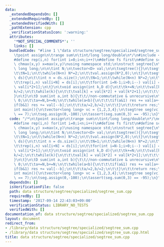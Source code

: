 ```yaml
---
data:
  _extendedDependsOn: []
  _extendedRequiredBy: []
  _extendedVerifiedWith: []
  _pathExtension: cpp
  _verificationStatusIcon: ':warning:'
  attributes:
    '*NOT_SPECIAL_COMMENTS*': ''
    links: []
  bundledCode: "#line 1 \"data structure/segtree/specialized/segtree_sum.cpp\"\n/*\n\
    \tpoint assign\n\trange sum\n\tint/long long/double\n*/\n#include <bits/stdc++.h>\n\
    #define rep(i,n) for(int i=0;i<n;i++)\n#define fs first\n#define sc second\n#define\
    \ chmax(x,y) x=max(x,y)\nusing namespace std;\n\nstruct segtree{\n\tusing D =\
    \ long long;\n\n\tint N;\n\tvector<D> val;\n\n\tsegtree(){}\n\tsegtree(int n){\n\
    \t\tN=1;\n\t\twhile(N<n) N*=2;\n\t\tval.assign(N*2,0);\n\t}\n\tsegtree(const vector<D>&\
    \ ds){\n\t\tint n = ds.size();\n\t\tN=1;\n\t\twhile(N<n) N*=2;\n\t\tval.assign(N*2,0);\n\
    \t\trep(i,n) val[i+N] = ds[i];\n\t\tfor(int i=N-1;i>0;i--) val[i] = val[i*2] +\
    \ val[i*2+1];\n\t}\n\tvoid assign(int k,D d){\n\t\tk+=N;\n\t\tval[k]=d;\n\t\t\
    k/=2;\n\t\twhile(k){\n\t\t\tval[k] = val[k*2] + val[k*2+1];\n\t\t\tk/=2;\n\t\t\
    }\n\t}\n\tD sum(int a,int b){\t\t//non-commutative & unrecursive\n\t\tD res =\
    \ 0;\n\t\ta+=N,b+=N;\n\t\twhile(a<b){\n\t\t\tif(a&1) res += val[a++];\n\t\t\t\
    if(b&1) res += val[--b];\n\t\t\ta/=2,b/=2;\n\t\t}\n\t\treturn res;\n\t}\n};\n\n\
    int main(){\n\tvector<long long> vc = {1,2,3,4};\n\tsegtree seg(vc);\n\tassert(seg.sum(2,4)\
    \ == 7);\n\tseg.assign(0,-100);\n\tassert(seg.sum(0,3) == -95);\n}\n"
  code: "/*\n\tpoint assign\n\trange sum\n\tint/long long/double\n*/\n#include <bits/stdc++.h>\n\
    #define rep(i,n) for(int i=0;i<n;i++)\n#define fs first\n#define sc second\n#define\
    \ chmax(x,y) x=max(x,y)\nusing namespace std;\n\nstruct segtree{\n\tusing D =\
    \ long long;\n\n\tint N;\n\tvector<D> val;\n\n\tsegtree(){}\n\tsegtree(int n){\n\
    \t\tN=1;\n\t\twhile(N<n) N*=2;\n\t\tval.assign(N*2,0);\n\t}\n\tsegtree(const vector<D>&\
    \ ds){\n\t\tint n = ds.size();\n\t\tN=1;\n\t\twhile(N<n) N*=2;\n\t\tval.assign(N*2,0);\n\
    \t\trep(i,n) val[i+N] = ds[i];\n\t\tfor(int i=N-1;i>0;i--) val[i] = val[i*2] +\
    \ val[i*2+1];\n\t}\n\tvoid assign(int k,D d){\n\t\tk+=N;\n\t\tval[k]=d;\n\t\t\
    k/=2;\n\t\twhile(k){\n\t\t\tval[k] = val[k*2] + val[k*2+1];\n\t\t\tk/=2;\n\t\t\
    }\n\t}\n\tD sum(int a,int b){\t\t//non-commutative & unrecursive\n\t\tD res =\
    \ 0;\n\t\ta+=N,b+=N;\n\t\twhile(a<b){\n\t\t\tif(a&1) res += val[a++];\n\t\t\t\
    if(b&1) res += val[--b];\n\t\t\ta/=2,b/=2;\n\t\t}\n\t\treturn res;\n\t}\n};\n\n\
    int main(){\n\tvector<long long> vc = {1,2,3,4};\n\tsegtree seg(vc);\n\tassert(seg.sum(2,4)\
    \ == 7);\n\tseg.assign(0,-100);\n\tassert(seg.sum(0,3) == -95);\n}"
  dependsOn: []
  isVerificationFile: false
  path: data structure/segtree/specialized/segtree_sum.cpp
  requiredBy: []
  timestamp: '2017-09-14 22:43:03+09:00'
  verificationStatus: LIBRARY_NO_TESTS
  verifiedWith: []
documentation_of: data structure/segtree/specialized/segtree_sum.cpp
layout: document
redirect_from:
- /library/data structure/segtree/specialized/segtree_sum.cpp
- /library/data structure/segtree/specialized/segtree_sum.cpp.html
title: data structure/segtree/specialized/segtree_sum.cpp
---
```

